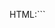 HTML:```
<!DOCTYPE html PUBLIC "-//W3C//DTD XHTML 1.0 Transitional//EN" "http://www.w3.org/TR/xhtml1/DTD/xhtml1-transitional.dtd"><html xmlns="http://www.w3.org/1999/xhtml"><head><meta http-equiv="content-type" content="text/html; charset=utf-8" /><title>Chatbox

Unknown end tag for &lt;/title&gt;

<link rel="shortcut icon" type="image/x-icon" href="http://illiweb.com/fa/favicon/world.ico" /><meta http-equiv="content-script-type" content="text/javascript" /><meta http-equiv="content-style-type" content="text/css" /><link rel="stylesheet" href="http://diendan.4allvn.biz/0-ltr.css" type="text/css" /><script src="http://ajax.googleapis.com/ajax/libs/jquery/1.3.2/jquery.min.js" type="text/javascript">

Unknown end tag for &lt;/script&gt;

<script src="http://illiweb.com/rsc/24/frm/lang/vi.js" type="text/javascript">

Unknown end tag for &lt;/script&gt;

<script type="text/javascript">//<![CDATA[
var params = '?archives=1';var smilies_sid = '';//]]>

Unknown end tag for &lt;/script&gt;

<script src="http://illiweb.com/rsc/24/frm/chatbox/chatbox4.js" type="text/javascript">

Unknown end tag for &lt;/script&gt;

<style type="text/css">* {margin: 0px;padding: 0;}html, body {overflow: hidden;}body {background-color: #ffffff;}

Unknown end tag for &lt;/style&gt;



Unknown end tag for &lt;/head&gt;

<body onload="if(!connected){CB_disconnect();}ajax_refresh_chatbox('?archives=100', 1);" class="chatbox">
<div id="chatbox_header"><table cellspacing="0" cellpadding="0" border="0" width="100%"><tr><td class="catBottom" nowrap="nowrap" height="30"><table border="0" width="100%"><tr><td nowrap="nowrap"><a href="http://diendan.4allvn.biz/chatbox/index.forum" class="cattitle" target="chatbox"><strong>Chatbox

Unknown end tag for &lt;/strong&gt;



Unknown end tag for &lt;/a&gt;



Unknown end tag for &lt;/td&gt;

<td valign="top" class="chatbox-options"><div class="genmed" id="chatbox_main_options"><a href="javascript:void(0)" onclick="ajax_refresh_chatbox('?archives=1', 1);">Refresh

Unknown end tag for &lt;/a&gt;

&nbsp;|&nbsp;<span id="chatbox_option_with_archives" style="display: none;"><a href="http://diendan.4allvn.biz/chatbox/index.forum?archives=1">Archives

Unknown end tag for &lt;/a&gt;

&nbsp;|&nbsp;

Unknown end tag for &lt;/span&gt;

<span id="chatbox_option_without_archives" style="display: ;"><a href="http://diendan.4allvn.biz/chatbox/index.forum?archives">Without archives

Unknown end tag for &lt;/a&gt;

&nbsp;|&nbsp;

Unknown end tag for &lt;/span&gt;

<span id="chatbox_option_autorefresh" style="display: ;" onclick="refresh_chatbox('?archives=1');"><label for="refresh_auto">Auto refresh&nbsp;

Unknown end tag for &lt;/label&gt;

<input type="checkbox" name="refresh_auto" id="refresh_auto" checked="checked" style="background: transparent;" />&nbsp;|&nbsp;

Unknown end tag for &lt;/span&gt;

<a href="javascript:void(0)" onclick="CB_disconnect();"><span id="chatbox_option_co" style="display: none;"><strong>Đăng Nhập

Unknown end tag for &lt;/strong&gt;



Unknown end tag for &lt;/span&gt;

<span id="chatbox_option_disco" style="display: ;">Thoát

Unknown end tag for &lt;/span&gt;



Unknown end tag for &lt;/a&gt;

&nbsp;&nbsp;

Unknown end tag for &lt;/div&gt;



Unknown end tag for &lt;/td&gt;



Unknown end tag for &lt;/tr&gt;



Unknown end tag for &lt;/table&gt;



Unknown end tag for &lt;/td&gt;



Unknown end tag for &lt;/tr&gt;



Unknown end tag for &lt;/table&gt;



Unknown end tag for &lt;/div&gt;

<div id="chatbox_members" curpos="0" maxpos="460" pageincrement="144" increment="10"><h4 class="member-title online">Online

Unknown end tag for &lt;/h4&gt;

<ul class="online-users"><li>

Unknown end tag for &lt;/li&gt;



Unknown end tag for &lt;/ul&gt;



Unknown end tag for &lt;/div&gt;

<div id="chatbox">


















Unknown end tag for &lt;/div&gt;

<div id="chatbox_footer" style="display: ;"><div id="chatbox_messenger"><form name="post" action="http://diendan.4allvn.biz/chatbox/index.forum" method="post" onsubmit="submitmsg('?archives=1');refresh_chatbox('?archives=1');return false;"><table width="100%" cellspacing="0" cellpadding="0"><tr><td class="catBottom"><div id="chatbox_messenger_form"><table cellspacing="0" cellpadding="0" height="24" width="100%" class="chatfootertable"><tr><td width="100%" align="right"><table cellspacing="2" cellpadding="0" border="0" style="line-height: 0px;" class="text-styles" ><tr><td><div id="divbold" class="fontbutton fontbutton_normal" onmouseover="this.className='fontbutton fontbutton_hover'" onmouseout="this.className=( document.post.sbold.value == '1' ) ? 'fontbutton fontbutton_selected' : 'fontbutton fontbutton_normal'" onclick="do_style('bold');" onmousedown="this.className='fontbutton fontbutton_clicked';" onmouseup="this.className=( document.post.sbold.value != '1' ) ? 'fontbutton fontbutton_selected' : 'fontbutton fontbutton_normal'"><img src="http://illiweb.com/fa/subsilver/wysiwyg/bold.gif" width="21" height="20" alt="Bold" title="Bold" />

Unknown end tag for &lt;/div&gt;



Unknown end tag for &lt;/td&gt;

<td><div id="divitalic" class="fontbutton fontbutton_normal" onmouseover="this.className='fontbutton fontbutton_hover'" onmouseout="this.className=( document.post.sitalic.value == '1' ) ? 'fontbutton fontbutton_selected' : 'fontbutton fontbutton_normal'" onclick="do_style('italic');" onmousedown="this.className='fontbutton fontbutton_clicked';" onmouseup="this.className=( document.post.sitalic.value != '1' ) ? 'fontbutton fontbutton_selected' : 'fontbutton fontbutton_normal'"><img src="http://illiweb.com/fa/subsilver/wysiwyg/italic.gif" width="21" height="20" alt="Ital." title="Ital." />

Unknown end tag for &lt;/div&gt;



Unknown end tag for &lt;/td&gt;

<td><div id="divunderline" class="fontbutton fontbutton_normal" onmouseover="this.className='fontbutton fontbutton_hover'" onmouseout="this.className=( document.post.sunderline.value == '1' ) ? 'fontbutton fontbutton_selected' : 'fontbutton fontbutton_normal'" onclick="do_style('underline');" onmousedown="this.className='fontbutton fontbutton_clicked';" onmouseup="this.className=( document.post.sunderline.value != '1' ) ? 'fontbutton fontbutton_selected' : 'fontbutton fontbutton_normal'"><img src="http://illiweb.com/fa/subsilver/wysiwyg/underline.gif" width="21" height="20" alt="Underl." title="Underl." />

Unknown end tag for &lt;/div&gt;



Unknown end tag for &lt;/td&gt;

<td><div id="divstrike" class="fontbutton fontbutton_normal" onmouseover="this.className='fontbutton fontbutton_hover'" onmouseout="this.className=( document.post.sstrike.value == '1' ) ? 'fontbutton fontbutton_selected' : 'fontbutton fontbutton_normal'" onclick="do_style('strike');" onmousedown="this.className='fontbutton fontbutton_clicked';" onmouseup="this.className=( document.post.sstrike.value != '1' ) ? 'fontbutton fontbutton_selected' : 'fontbutton fontbutton_normal'"><img src="http://illiweb.com/fa/subsilver/wysiwyg/strike.gif" width="21" height="20" alt="Strike" title="Strike" />

Unknown end tag for &lt;/div&gt;



Unknown end tag for &lt;/td&gt;

<td width="10">&nbsp;

Unknown end tag for &lt;/td&gt;

<td><div id="divcolor" class="fontbutton fontbutton_normal" onmouseover="this.className='fontbutton fontbutton_hover'" onmouseout="this.className='fontbutton fontbutton_normal'" onclick="do_selectcolor(event);"><img src="http://illiweb.com/fa/subsilver/wysiwyg/color.gif" width="21" height="16" alt="Màu font" title="Màu font" /><img src="http://illiweb.com/fa/subsilver/wysiwyg/menupop.gif" width="11" height="16" alt="Màu font" title="Màu font" /><br /><img src="http://illiweb.com/fa/subsilver/wysiwyg/clear.gif" id="show_color" alt="Màu font" title="Màu font" width="21" height="4" />

Unknown end tag for &lt;/div&gt;



Unknown end tag for &lt;/td&gt;

<td><div id="divsmilies" class="fontbutton fontbutton_normal" onmouseover="this.className='fontbutton fontbutton_hover'" onmouseout="this.className='fontbutton fontbutton_normal'" onclick="do_selectsmilies(event);"><img src="http://illiweb.com/fa/subsilver/wysiwyg/smilie.gif" width="21" height="20" alt="Biểu tượng" title="Biểu tượng" /><img src="http://illiweb.com/fa/subsilver/wysiwyg/menupop.gif" width="11" height="20" alt="Biểu tượng" title="Biểu tượng" />

Unknown end tag for &lt;/div&gt;



Unknown end tag for &lt;/td&gt;

<td width="10">&nbsp;

Unknown end tag for &lt;/td&gt;

<td><input type="hidden" name="sbold" value="0"><input type="hidden" name="sitalic" value="0"><input type="hidden" name="sunderline" value="0"><input type="hidden" name="sstrike" value="0"><input type="hidden" name="scolor" id="scolor" value="#287be0"><span class="gen" onclick="document.post.message.focus();"><label>Thông điệp : <input type="text" id="message" name="message" size="35" maxlength="1024" class="post" autocomplete="off" onkeydown="number_of_refresh=0;" />

Unknown end tag for &lt;/label&gt;

&nbsp;<input type="hidden" name="sent" value="" /><input type="submit" name="submit_button" value="Send" id="submit_button" />&nbsp;

Unknown end tag for &lt;/span&gt;



Unknown end tag for &lt;/td&gt;



Unknown end tag for &lt;/tr&gt;



Unknown end tag for &lt;/table&gt;



Unknown end tag for &lt;/td&gt;



Unknown end tag for &lt;/tr&gt;



Unknown end tag for &lt;/table&gt;



Unknown end tag for &lt;/div&gt;



Unknown end tag for &lt;/td&gt;



Unknown end tag for &lt;/tr&gt;



Unknown end tag for &lt;/table&gt;



Unknown end tag for &lt;/form&gt;



Unknown end tag for &lt;/div&gt;



Unknown end tag for &lt;/div&gt;

<script type="text/javascript">//<![CDATA[
function ajax_connect(params, mode){if ( params == '' || params == undefined ){params = '?achives=0';}if (window.XMLHttpRequest){var http_request = new XMLHttpRequest();}else if (window.ActiveXObject){var http_request = new ActiveXObject("Microsoft.XMLHTTP");}http_request.onreadystatechange = function(){if (http_request.readyState == 4 && http_request.status == 200){var parsed_text = http_request.responseText;if ( parsed_text ){if ( mode == 'connect' ){document.getElementById('chatbox_option_co').style.display = 'none';document.getElementById('chatbox_option_disco').style.display = '';document.getElementById('refresh_auto').checked = true;document.getElementById('chatbox_option_autorefresh').style.display = '';document.getElementById('chatbox_messenger_form').style.display = '';document.getElementById('chatbox_footer').style.display = 'block';connected = 1;number_of_refresh = 0;}else if ( mode == 'disconnect' ){document.getElementById('chatbox_option_co').style.display = '';document.getElementById('chatbox_option_disco').style.display = 'none';document.getElementById('chatbox_option_autorefresh').style.display = 'none';document.getElementById('chatbox_messenger_form').style.display = 'none';document.getElementById('chatbox_footer').style.display = 'none';connected = 0;}refresh_chatbox(params);}}};http_request.open('GET', '/chatbox/chatbox_actions.forum' + params + '&mode=' + mode + my_getcookie('mytid').substr(my_getcookie('mytid').indexOf('&tid='),37)
, true);http_request.send(null);}function CB_disconnect(){if ( connected ){ajax_connect('?archives=1', 'disconnect');clearInterval(refresh_interval);}else{ajax_connect('?archives=1', 'connect');try {refresh_interval = setInterval("refresh_chatbox('?archives=1');", 5000);} catch (err) {}}}if ( document.location.href.indexOf('chatbox', 1) == -1 ){$('#divcolor').css('display', 'none');$('#divsmilies').css('display', 'none');}var connected = true;var chatbox_updated = 1324086590;var chatbox_last_update = 1324086590;var template_color = '#287be0';var refresh_interval;window.setTimeout("document.getElementById('chatbox').scrollTop = 999999; Init_pref();", 200);window.setTimeout("document.getElementById('chatbox').scrollTop = 999999;", 1000);if ( connected ){try {refresh_interval = setInterval("refresh_chatbox('?archives=1');", 5000);} catch (err) {}}else{try {refresh_chatbox('?archives=1');} catch (err) { }}//]]>

Unknown end tag for &lt;/script&gt;



Unknown end tag for &lt;/body&gt;



Unknown end tag for &lt;/html&gt;



```
Index\_body:```
<script type="text/javascript">
jQuery(document).ready(function(){my_setcookie('mytid',jQuery("#logout").attr("href"),1,0);});


Unknown end tag for &lt;/script&gt;


<iframe src=" Trang HTMl Vua Tao" scrolling="no" width="100%" height="340" style="border-width:0" marginwidth="0" marginheight="0">

Unknown end tag for &lt;/iframe&gt;



```